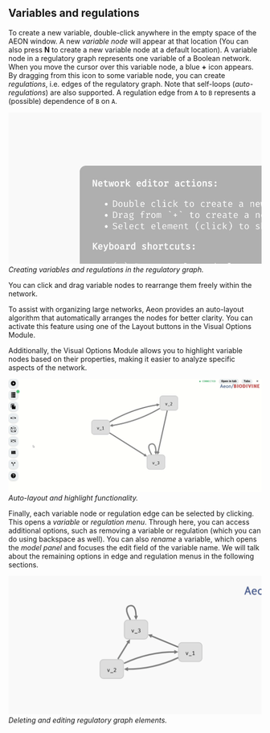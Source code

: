## Variables and regulations

To create a new variable, double-click anywhere in the empty space of the AEON window. A new *variable node* will appear at that location (You can also press **N** to create a new variable node at a default location). A variable node in a regulatory graph represents one variable of a Boolean network. When you move the cursor over this variable node, a blue **+** icon appears. By dragging from this icon to some variable node, you can create *regulations*, i.e. edges of the regulatory graph. Note that self-loops (*auto-regulations*) are also supported. A regulation edge from `A` to `B` represents a (possible) dependence of `B` on `A`. 

![Create Variables and Regulations](../assets/create_variables.gif)
*Creating variables and regulations in the regulatory graph.*

You can click and drag variable nodes to rearrange them freely within the network.

To assist with organizing large networks, Aeon provides an auto-layout algorithm that automatically arranges the nodes for better clarity. You can activate this feature using one of the Layout buttons in the Visual Options Module.

Additionally, the Visual Options Module allows you to highlight variable nodes based on their properties, making it easier to analyze specific aspects of the network.

![Auto Layout](../assets/autolayout_highlight.gif)
*Auto-layout and highlight functionality.*

Finally, each variable node or regulation edge can be selected by clicking. This opens a *variable* or *regulation menu*. Through here, you can access additional options, such as removing a variable or regulation (which you can do using backspace as well). You can also *rename* a variable, which opens the *model panel* and focuses the edit field of the variable name. We will talk about the remaining options in edge and regulation menus in the following sections.  

![Delete and edit variables](../assets/delete_variables.gif)
*Deleting and editing regulatory graph elements.*